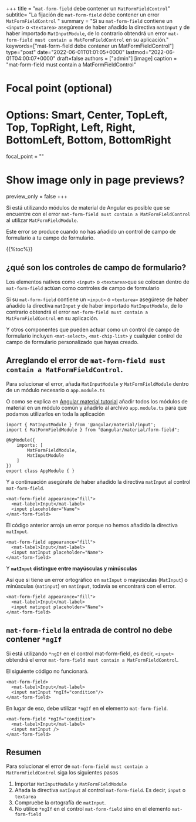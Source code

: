 +++
title   = "`mat-form-field` debe contener un `MatFormFieldControl`"
subtitle= "La fijación de `mat-form-field` debe contener un error `MatFormFieldControl` "
summary = "Si su `mat-form-field` contiene un `<input>` o `<textarea>` asegúrese de haber añadido la directiva `matInput` y de haber importado `MatInputModule`, de lo contrario obtendrá un error `mat-form-field must contain a MatFormFieldControl` en su aplicación."
keywords=["mat-form-field debe contener un MatFormFieldControl"]
type="post"
date="2022-06-01T01:01:05+0000"
lastmod="2022-06-01T04:00:07+0000"
draft=false
authors = ["admin"]
[image]
  caption = "mat-form-field must contain a MatFormFieldControl"

  # Focal point (optional)
  # Options: Smart, Center, TopLeft, Top, TopRight, Left, Right, BottomLeft, Bottom, BottomRight
  focal_point = ""

  # Show image only in page previews?
  preview_only = false
+++

Si está utilizando módulos de material de Angular es posible que se encuentre con el error `mat-form-field must contain a MatFormFieldControl` al utilizar `MatFormFieldModule`.

Este error se produce cuando no has añadido un control de campo de formulario a tu campo de formulario.

{{%toc%}}

## ¿qué son los controles de campo de formulario? 

Los elementos nativos como `<input>` o `<textarea>`que se colocan dentro de `mat-form-field` actúan como controles de campo de formulario 

Si su `mat-form-field` contiene un `<input>` o `<textarea>` asegúrese de haber añadido la directiva `matInput` y de haber importado `MatInputModule`, de lo contrario obtendrá el error `mat-form-field must contain a MatFormFieldControl` en su aplicación.

Y otros componentes que pueden actuar como un control de campo de formulario incluyen `<mat-select>`, `<mat-chip-list>` y cualquier control de campo de formulario personalizado que hayas creado.


## Arreglando el error de `mat-form-field must contain a MatFormFieldControl`.

Para solucionar el error, añada `MatInputModule` y `MatFormFieldModule` dentro de un módulo necesario o `app.module.ts` 

O como se explica en [Angular material tutorial](https://www.angularjswiki.com/material/) añadir todos los módulos de material en un módulo común y añadirlo al archivo `app.module.ts` para que podamos utilizarlos en toda la aplicación 

```
import { MatInputModule } from '@angular/material/input';
import { MatFormFieldModule } from "@angular/material/form-field";

@NgModule({
    imports: [
        MatFormFieldModule,
        MatInputModule
    ]
})
export class AppModule { }

```

Y a continuación asegúrate de haber añadido la directiva `matInput` al control `mat-form-field`.

```
<mat-form-field appearance="fill">
  <mat-label>Input</mat-label>
  <input placeholder="Name">
</mat-form-field>
```

El código anterior arroja un error porque no hemos añadido la directiva `matInput`.

```
<mat-form-field appearance="fill">
  <mat-label>Input</mat-label>
  <input matInput placeholder="Name">
</mat-form-field>
```

Y **`matInput` distingue entre mayúsculas y minúsculas** 

Así que si tiene un error ortográfico en `matInput` o mayúsculas (`MatInput`) o minúsculas (`matinput`) en `matInput`, todavía se encontrará con el error.

```
<mat-form-field appearance="fill">
  <mat-label>Input</mat-label>
  <input matinput placeholder="Name">
</mat-form-field>
```

## `mat-form-field` la entrada de control no debe contener `*ngIf`

Si está utilizando `*ngIf` en el control mat-form-field, es decir, `<input>` obtendrá el error `mat-form-field must contain a MatFormFieldControl`.

El siguiente código no funcionará.

```
<mat-form-field>
  <mat-label>Input</mat-label>
  <input matInput *ngIf="condition"/>
</mat-form-field>
```

En lugar de eso, debe utilizar `*ngIf` en el elemento `mat-form-field`.

```
<mat-form-field *ngIf="condition">
  <mat-label>Input</mat-label>
  <input matInput />
</mat-form-field>

```

## Resumen

Para solucionar el error de `mat-form-field must contain a MatFormFieldControl` siga los siguientes pasos

1. Importar `MatInputModule` y `MatFormFieldModule` 
2. Añada la directiva `matInput` al control `mat-form-field`. Es decir, `input` o `textarea`
3. Compruebe la ortografía de `matInput`.
4. No utilice `*ngIf` en el control `mat-form-field` sino en el elemento `mat-form-field` 

